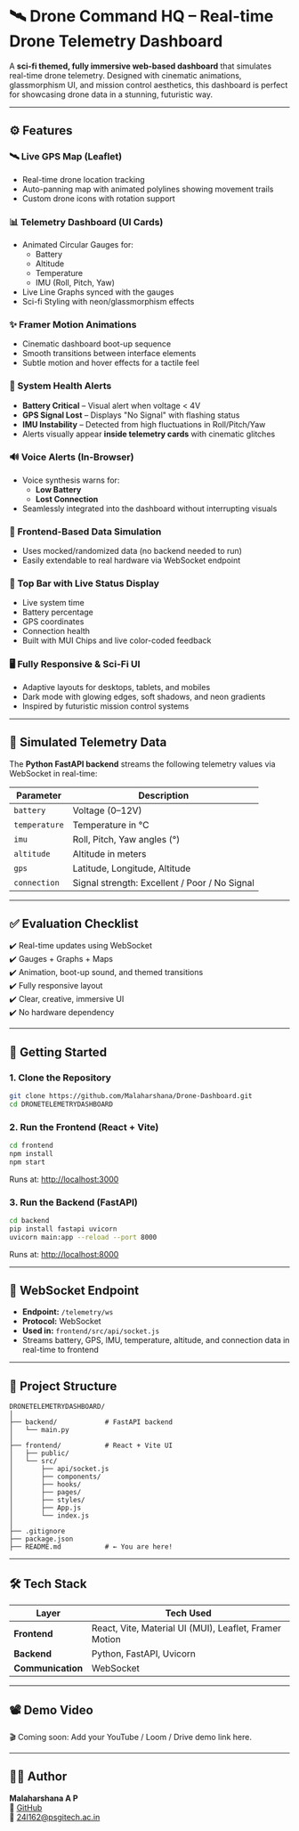 # 🛰️ Drone Command HQ – Real-time Drone Telemetry Dashboard

A **sci-fi themed, fully immersive web-based dashboard** that simulates real-time drone telemetry. Designed with cinematic animations, glassmorphism UI, and mission control aesthetics, this dashboard is perfect for showcasing drone data in a stunning, futuristic way.

---

## ⚙️ Features

### 🛰 Live GPS Map (Leaflet)
- Real-time drone location tracking
- Auto-panning map with animated polylines showing movement trails
- Custom drone icons with rotation support

### 📊 Telemetry Dashboard (UI Cards)
- Animated Circular Gauges for:
  - Battery
  - Altitude
  - Temperature
  - IMU (Roll, Pitch, Yaw)
- Live Line Graphs synced with the gauges
- Sci-fi Styling with neon/glassmorphism effects

### ✨ Framer Motion Animations
- Cinematic dashboard boot-up sequence
- Smooth transitions between interface elements
- Subtle motion and hover effects for a tactile feel

### 🔔 System Health Alerts
- **Battery Critical** – Visual alert when voltage < 4V  
- **GPS Signal Lost** – Displays "No Signal" with flashing status  
- **IMU Instability** – Detected from high fluctuations in Roll/Pitch/Yaw  
- Alerts visually appear **inside telemetry cards** with cinematic glitches

### 🔊 Voice Alerts (In-Browser)
- Voice synthesis warns for:
  - **Low Battery**
  - **Lost Connection**
- Seamlessly integrated into the dashboard without interrupting visuals

### 🧪 Frontend-Based Data Simulation
- Uses mocked/randomized data (no backend needed to run)
- Easily extendable to real hardware via WebSocket endpoint

### 🧭 Top Bar with Live Status Display
- Live system time
- Battery percentage
- GPS coordinates
- Connection health
- Built with MUI Chips and live color-coded feedback

### 🖥 Fully Responsive & Sci-Fi UI
- Adaptive layouts for desktops, tablets, and mobiles
- Dark mode with glowing edges, soft shadows, and neon gradients
- Inspired by futuristic mission control systems

---


## 🧠 Simulated Telemetry Data

The **Python FastAPI backend** streams the following telemetry values via WebSocket in real-time:

| Parameter     | Description                             |
|---------------|-----------------------------------------|
| `battery`     | Voltage (0–12V)                         |
| `temperature` | Temperature in °C                       |
| `imu`         | Roll, Pitch, Yaw angles (°)             |
| `altitude`    | Altitude in meters                      |
| `gps`         | Latitude, Longitude, Altitude           |
| `connection`  | Signal strength: Excellent / Poor / No Signal|

---

## ✅ Evaluation Checklist

✔️ Real-time updates using WebSocket  
✔️ Gauges + Graphs + Maps  
✔️ Animation, boot-up sound, and themed transitions  
✔️ Fully responsive layout  
✔️ Clear, creative, immersive UI  
✔️ No hardware dependency  

---

## 🚀 Getting Started

### 1. Clone the Repository

```bash
git clone https://github.com/Malaharshana/Drone-Dashboard.git
cd DRONETELEMETRYDASHBOARD
```

### 2. Run the Frontend (React + Vite)

```bash
cd frontend
npm install
npm start
```

Runs at: [http://localhost:3000](http://localhost:3000)

### 3. Run the Backend (FastAPI)

```bash
cd backend
pip install fastapi uvicorn
uvicorn main:app --reload --port 8000
```

Runs at: [http://localhost:8000](http://localhost:8000)

---

## 🔌 WebSocket Endpoint

- **Endpoint:** `/telemetry/ws`  
- **Protocol:** WebSocket  
- **Used in:** `frontend/src/api/socket.js`  
- Streams battery, GPS, IMU, temperature, altitude, and connection data in real-time to frontend

---

## 🧱 Project Structure

```
DRONETELEMETRYDASHBOARD/
│
├── backend/            # FastAPI backend
│   └── main.py
│
├── frontend/           # React + Vite UI
│   ├── public/
│   └── src/
│       ├── api/socket.js
│       ├── components/
│       ├── hooks/
│       ├── pages/
│       ├── styles/
│       ├── App.js
│       └── index.js
│
├── .gitignore
├── package.json
├── README.md           # ← You are here!
```

---

## 🛠️ Tech Stack

| Layer      | Tech Used                                           |
|------------|-----------------------------------------------------|
| **Frontend** | React, Vite, Material UI (MUI), Leaflet, Framer Motion |
| **Backend**  | Python, FastAPI, Uvicorn                           |
| **Communication** | WebSocket                                   |

---

## 📽 Demo Video

🎬 Coming soon: Add your YouTube / Loom / Drive demo link here.

---

## 👨‍💻 Author

**Malaharshana A P**  
🔗 [GitHub](https://github.com/Malaharshana)  
📧 24l162@psgitech.ac.in
